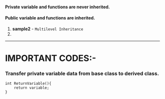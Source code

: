####  Private variable and functions are never inherited.
####  Public variable and functions are inherited.


1)  **sample2** -   ````Multilevel Inheritance````
2)  

------------------

# IMPORTANT CODES:-
### Transfer private variable data from base class to derived class.
```
int ReturnVariable(){
    return variable;
}
```
